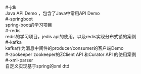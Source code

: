 #-jdk  
Java API Demo ，包含了Java中常用API Demo  
#-springboot  
spring-boot的学习项目  
#-redis  
redis的学习项目，jedis api的使用，以及redis实现分布式锁的案例  
#-kafka  
kafka作为消息中间件的producer/consumer的客户端Demo  
#-zookeeper
zookeeper的ZClient API 和Curator API 的使用案例  
#-xml-parser  
自定义实现基于spring的xml dtd  





